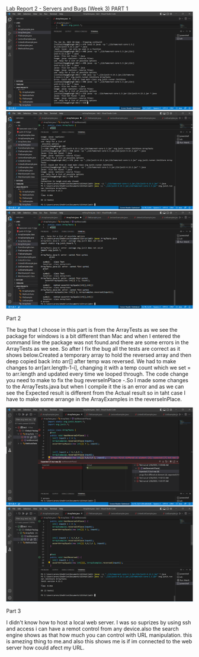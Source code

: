 Lab Report 2 - Servers and Bugs (Week 3)    PART 1
![Image](1.png)
![Image](2.png)
![Image](3.png)

Part 2

The bug that I choose in this part is from the ArrayTests as we see the package for windows is a bit different than Mac and when I entered the command line the package was not found.and there are some errors in the ArrayTests as we see.
So after I fix the bug all the tests are correct as it shows below.Created a temporary array to hold the reversed array and then deep copied back into arr[] after temp was reversed. We had to make changes to arr[arr.length-1-i], changing it with a temp count which we set = to arr.length and updated every time we looped through. The code change you need to make to fix the bug
reverseInPlace -.So I made some changes to the ArrayTests.java but when I compile it the is an error and as we can see the Expected result is different from the Actual result so in taht case I have to make some arrange in the ArrayExamples in the reverseInPlace.


![Image](4.png)
![Image](5.png)

Part 3

I didn't know how to host a local web server. I was so suprizes by using ssh and access i can have a remot control from any device.also the search engine shows as that how much you can control with URL manipulation. this is amezing thing to me.and also this shows me is if im connected to the web server how could afect my URL.
